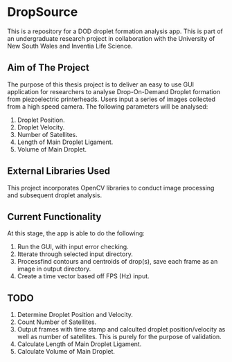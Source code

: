 # DropSource
This is a repository for a DOD droplet formation analysis app. This is part of an undergraduate research project in collaboration with the University of New South Wales and Inventia Life Science. 

## Aim of The Project
The purpose of this thesis project is to deliver an easy to use GUI application for researchers to analyse Drop-On-Demand Droplet formation from piezoelectric printerheads. Users input a series of images collected from a high speed camera.
The following parameters will be analysed:

1. Droplet Position.
2. Droplet Velocity.
3. Number of Satellites.
4. Length of Main Droplet Ligament.
5. Volume of Main Droplet.

## External Libraries Used
This project incorporates OpenCV libraries to conduct image processing and subsequent droplet analysis.

## Current Functionality
At this stage, the app is able to do the following:

1. Run the GUI, with input error checking.
2. Itterate through selected input directory.
3. Processfind contours and centroids of drop(s), save each frame as an image in output directory.
4. Create a time vector based off FPS (Hz) input.


## TODO
1. Determine Droplet Position and Velocity.
2. Count Number of Satellites.
3. Output frames with time stamp and calculted droplet position/velocity as well as number of satellites. This is purely for the purpose of validation.
4. Calculate Length of Main Droplet Ligament.
5. Calculate Volume of Main Droplet.
